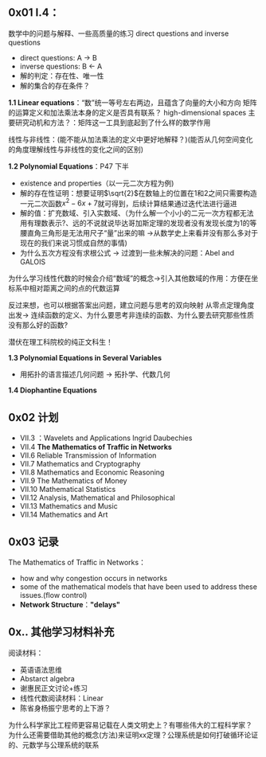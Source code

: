 ## 0x01 I.4：

数学中的问题与解释、一些高质量的练习
direct questions and inverse questions
- direct questions: A -> B
- inverse questions: B <- A
- 解的判定：存在性、唯一性
- 解的集合的存在条件？


**1.1 Linear equations**：“数”统一等号左右两边，且蕴含了向量的大小和方向 
矩阵的运算定义和加法乘法本身的定义是否具有联系？
high-dimensional spaces 主要研究动机和方法？：矩阵这一工具到底起到了什么样的数学作用


线性与非线性：(能不能从加法乘法的定义中更好地解释？)(能否从几何空间变化的角度理解线性与非线性的变化之间的区别)

**1.2 Polynomial Equations**：P47 下半

- existence and properties（以一元二次方程为例)
- 解的存在性证明：想要证明$\sqrt{2}$在数轴上的位置在1和2之间只需要构造一元二次函数$x^2 − 6x + 7$就可得到，后续计算结果通过迭代法进行逼进
- 解的值：扩充数域、引入实数域、（为什么解一个小小的二元一次方程都无法用有理数表示?、远的不说就说毕达哥加斯定理的发现者没有发现长度为1的等腰直角三角形是无法用尺子“量”出来的嘛 ->从数学史上来看并没有那么多对于现在的我们来说习惯成自然的事情)
- 为什么五次方程没有求根公式 -> 过渡到一些未解决的问题：Abel and GALOIS

为什么学习线性代数的时候会介绍“数域”的概念->引入其他数域的作用：方便在坐标系中相对距离之间的点的代数运算

反过来想，也可以根据答案出问题，建立问题与思考的双向映射
从零点定理角度出发-> 连续函数的定义、为什么要思考非连续的函数、为什么要去研究那些性质没有那么好的函数?

潜伏在理工科院校的纯正文科生！


**1.3 Polynomial Equations in Several Variables**
- 用拓扑的语言描述几何问题 -> 拓扑学、代数几何

**1.4 Diophantine Equations**





## 0x02 计划

- VII.3 ：Wavelets and Applications Ingrid Daubechies
- VII.4 **The Mathematics of Traffic in Networks**
- VII.6 Reliable Transmission of Information
- VII.7 Mathematics and Cryptography
- VII.8 Mathematics and Economic Reasoning
- VII.9 The Mathematics of Money
- VII.10 Mathematical Statistics
- VII.12 Analysis, Mathematical and Philosophical
- VII.13 Mathematics and Music
- VII.14 Mathematics and Art


## 0x03 记录

The Mathematics of Traffic in Networks：
-  how and why congestion occurs in networks
- some of the mathematical models that have been used to address these issues.(flow control)
- **Network Structure**：**"delays"**


## 0x.. 其他学习材料补充



阅读材料：
- 英语语法思维
- Abstarct algebra
- 谢惠民正文讨论+练习
- 线性代数阅读材料：Linear
- 陈省身杨振宁思考的上下游？


为什么科学家比工程师更容易记载在人类文明史上？有哪些伟大的工程科学家？
为什么还需要借助其他的概念(方法)来证明xx定理？公理系统是如何打破循环论证的、元数学与公理系统的联系